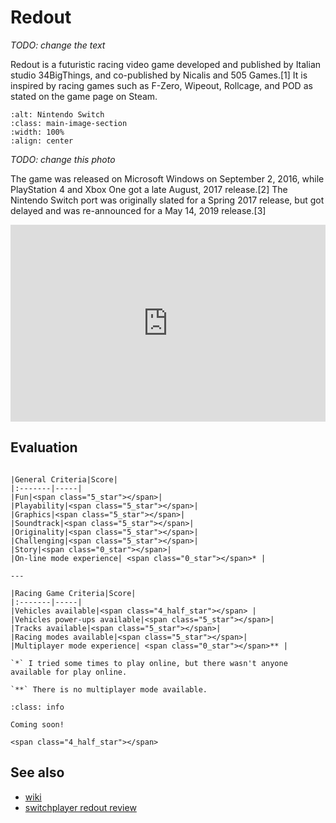 # Redout

*TODO: change the text*

Redout is a futuristic racing video game developed and published by Italian studio 34BigThings, and co-published by Nicalis and 505 Games.[1] It is inspired by racing games such as F-Zero, Wipeout, Rollcage, and POD as stated on the game page on Steam.

```{image} /_static/nintendo-switch/redout.jpg
:alt: Nintendo Switch
:class: main-image-section
:width: 100%
:align: center
```
*TODO: change this photo*

The game was released on Microsoft Windows on September 2, 2016, while PlayStation 4 and Xbox One got a late August, 2017 release.[2] The Nintendo Switch port was originally slated for a Spring 2017 release, but got delayed and was re-announced for a May 14, 2019 release.[3]


<iframe src="https://www.youtube.com/embed/9BXIY7_lstk?controls=0"
    frameborder="0"
    allow="accelerometer; autoplay; clipboard-write; encrypted-media; gyroscope; picture-in-picture"
    allowfullscreen
    width="100%"
    height="315"
></iframe>


## Evaluation

````{panels}

|General Criteria|Score|
|:-------|-----|
|Fun|<span class="5_star"></span>|
|Playability|<span class="5_star"></span>|
|Graphics|<span class="5_star"></span>|
|Soundtrack|<span class="5_star"></span>|
|Originality|<span class="5_star"></span>|
|Challenging|<span class="5_star"></span>|
|Story|<span class="0_star"></span>|
|On-line mode experience| <span class="0_star"></span>* |

---

|Racing Game Criteria|Score|
|:-------|-----|
|Vehicles available|<span class="4_half_star"></span> |
|Vehicles power-ups available|<span class="5_star"></span>|
|Tracks available|<span class="5_star"></span>|
|Racing modes available|<span class="5_star"></span>|
|Multiplayer mode experience| <span class="0_star"></span>** |

````

```{note}
`*` I tried some times to play online, but there wasn't anyone available for play online.

`**` There is no multiplayer mode available.
```

```{admonition} Summary
:class: info

Coming soon!

<span class="4_half_star"></span>
```


## See also

* [wiki](https://en.wikipedia.org/wiki/Redout_(video_game))
* [switchplayer redout review](https://switchplayer.net/2019/06/09/redout-lightspeed-edition-review/)

